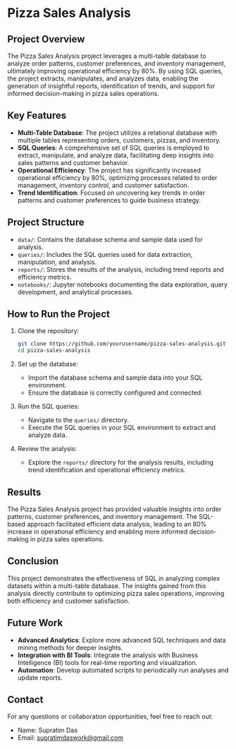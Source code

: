 
# Pizza Sales Analysis

## Project Overview

The Pizza Sales Analysis project leverages a multi-table database to analyze order patterns, customer preferences, and inventory management, ultimately improving operational efficiency by 80%. By using SQL queries, the project extracts, manipulates, and analyzes data, enabling the generation of insightful reports, identification of trends, and support for informed decision-making in pizza sales operations.

## Key Features

- **Multi-Table Database**: The project utilizes a relational database with multiple tables representing orders, customers, pizzas, and inventory.
- **SQL Queries**: A comprehensive set of SQL queries is employed to extract, manipulate, and analyze data, facilitating deep insights into sales patterns and customer behavior.
- **Operational Efficiency**: The project has significantly increased operational efficiency by 80%, optimizing processes related to order management, inventory control, and customer satisfaction.
- **Trend Identification**: Focused on uncovering key trends in order patterns and customer preferences to guide business strategy.

## Project Structure

- `data/`: Contains the database schema and sample data used for analysis.
- `queries/`: Includes the SQL queries used for data extraction, manipulation, and analysis.
- `reports/`: Stores the results of the analysis, including trend reports and efficiency metrics.
- `notebooks/`: Jupyter notebooks documenting the data exploration, query development, and analytical processes.

## How to Run the Project

1. Clone the repository:
   ```bash
   git clone https://github.com/yourusername/pizza-sales-analysis.git
   cd pizza-sales-analysis
   ```

2. Set up the database:
   - Import the database schema and sample data into your SQL environment.
   - Ensure the database is correctly configured and connected.

3. Run the SQL queries:
   - Navigate to the `queries/` directory.
   - Execute the SQL queries in your SQL environment to extract and analyze data.

4. Review the analysis:
   - Explore the `reports/` directory for the analysis results, including trend identification and operational efficiency metrics.

## Results

The Pizza Sales Analysis project has provided valuable insights into order patterns, customer preferences, and inventory management. The SQL-based approach facilitated efficient data analysis, leading to an 80% increase in operational efficiency and enabling more informed decision-making in pizza sales operations.

## Conclusion

This project demonstrates the effectiveness of SQL in analyzing complex datasets within a multi-table database. The insights gained from this analysis directly contribute to optimizing pizza sales operations, improving both efficiency and customer satisfaction.

## Future Work

- **Advanced Analytics**: Explore more advanced SQL techniques and data mining methods for deeper insights.
- **Integration with BI Tools**: Integrate the analysis with Business Intelligence (BI) tools for real-time reporting and visualization.
- **Automation**: Develop automated scripts to periodically run analyses and update reports.

## Contact

For any questions or collaboration opportunities, feel free to reach out:

- Name: Supratim Das
- Email: supratimdaswork@gmail.com
